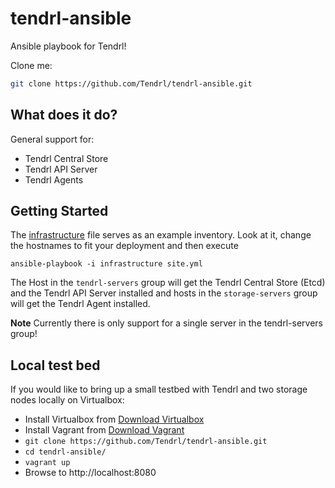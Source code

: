 tendrl-ansible
============

Ansible playbook for Tendrl!

Clone me:

```bash
git clone https://github.com/Tendrl/tendrl-ansible.git
```

## What does it do?

General support for:

* Tendrl Central Store
* Tendrl API Server
* Tendrl Agents


## Getting Started

The [infrastructure](infrastructure) file serves as an example inventory. Look at it, change the hostnames to fit your deployment and then execute

```
ansible-playbook -i infrastructure site.yml
```

The Host in the `tendrl-servers` group will get the Tendrl Central Store (Etcd) and the Tendrl API Server installed and hosts in the `storage-servers` group will get the Tendrl Agent installed.

**Note** Currently there is only support for a single server in the tendrl-servers group!

## Local test bed

If you would like to bring up a small testbed with Tendrl and two storage nodes locally on Virtualbox:

* Install Virtualbox from [Download Virtualbox](https://www.virtualbox.org/wiki/Downloads)
* Install Vagrant from [Download Vagrant](https://www.vagrantup.com/downloads.html)
* `git clone https://github.com/Tendrl/tendrl-ansible.git`
* `cd tendrl-ansible/`
* `vagrant up`
* Browse to http://localhost:8080
